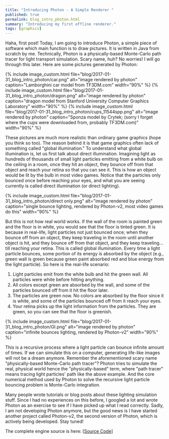```yaml
---
title: "Introducing Photon - A Simple Renderer "
published: true
permalink: blog_intro_photon.html
summary: "Introducing my first offline renderer."
tags: [graphics]
---
```


Haha, first post! Today, I am going to introduce Photon, a simple piece of software which main function is to draw pictures. It is written in Java from scratch by me. Technically, Photon is a physically-based Monte-Carlo path tracer for light transport simulation. Scary name, huh? No worries! I will go through this later. Here are some pictures generated by Photon:

{% include image_custom.html file="blog/2017-01-31_blog_intro_photon/car.png" alt="image rendered by photon" caption="Lamborghini car model from TF3DM.com" width="90%" %}
{% include image_custom.html file="blog/2017-01-31_blog_intro_photon/dragon.png" alt="image rendered by photon" caption="dragon model from Stanford University Computer Graphics Laboratory" width="90%" %}
{% include image_custom.html file="blog/2017-01-31_blog_intro_photon/cups_11544spp.png" alt="image rendered by photon" caption="Sponza model by Crytek; (sorry I forget where the cups were downloaded from, probably TF3DM.com)" width="90%" %}

These pictures are much more realistic than ordinary game graphics (hope you think so too). The reason behind it is that game graphics often lack of something called "global illumination." To understand what global illumination is, let us first talk about direct illumination. Imagining light as hundreds of thousands of small light particles emitting from a white bulb on the ceiling in a room, once they hit an object, they bounce off from that object and reach your retina so that you can see it. This is how an object would be lit by the bulb in most video games. Notice that the particles only bounced once before reaching your eyes, and what you are seeing currently is called direct illumination (or direct lighting).

{% include image_custom.html file="blog/2017-01-31_blog_intro_photon/direct only.png" alt="image rendered by photon" caption="single bounce lighting, rendered by Photon-v2, most video games do this" width="90%" %}

But this is not how real world works. If the wall of the room is painted green and the floor is in white, you would see that the floor is tinted green. It is because in real-life, light particles not just bounced once; when they bounce off from an object, they keep traveling in the room until another object is hit, and they bounce off from that object, and they keep traveling... till reaching your retina. This is called global illumination. Every time a light particle bounces, some portion of its energy is absorbed by the object (e.g., green wall is green because green paint absorbed red and blue energy from the light particle). So here is the real-life scenario:

1. Light particles emit from the white bulb and hit the green wall. All particles were white before hitting anything.
2. All colors except green are absorbed by the wall, and some of the particles bounced off from it hit the floor later.
3. The particles are green now. No colors are absorbed by the floor since it is white, and some of the particles bounced off from it reach your eyes.
4. Your retina picks up the light information from the particles. They are green, so you can see that the floor is greenish.

{% include image_custom.html file="blog/2017-01-31_blog_intro_photon/GI.png" alt="image rendered by photon" caption="infinite bounces lighting, rendered by Photon-v2" width="90%" %}

This is a recursive process where a light particle can bounce infinite amount of times. If we can simulate this on a computer, generating life-like images will not be a dream anymore. Remember the aforementioned scary name "physically-based Monte-Carlo path tracer"? Photon tries to simulate the real, physical world hence the "physically-based" term, where "path tracer" means tracing light particles' path like the above example. And the core numerical method used by Photon to solve the recursive light particle bouncing problem is Monte-Carlo integration.

Many people wrote tutorials or blog posts about these lighting simulation stuff. Since I had no experiences on this before, I googled a lot and wrote Photon as an exercise to see if I have picked up what I read correctly. Sadly, I am not developing Photon anymore, but the good news is I have started another project called Photon-v2, the second version of Photon, which is actively being developed. Stay tuned!

The complete engine source is here: \[[Source Code](https://github.com/TzuChieh/Photon)\]

